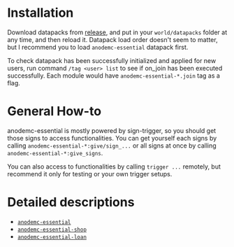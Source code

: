 # Installation

Download datapacks from [release](https://github.com/hlemont/anodemc-essential/releases/), and put in your `world/datapacks` folder at any time, and then reload it. Datapack load order doesn't seem to matter, but I recommend you to load `anodemc-essential` datapack first.

To check datapack has been successfully initialized and applied for new users, run command `/tag <user> list` to see if on_join has been executed successfully. Each module would have `anodemc-essential-*.join` tag as a flag.



# General How-to

anodemc-essential is mostly powered by sign-trigger, so you should get those signs to access functionalities. You can get yourself each signs by calling `anodemc-essential-*:give/sign_...` or all signs at once by calling `anodemc-essential-*:give_signs`.

You can also access to functionalities by calling `trigger ...` remotely, but recommend it only for testing or your own trigger setups.



# Detailed descriptions

- [`anodemc-essential`](packs/core.md)
- [`anodemc-essential-shop`](packs/shop.md)
- [`anodemc-essential-loan`](packs/loan.md)